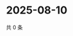 # 2025-08-10

共 0 条

<!-- BEGIN ZHIHUVIDEO -->
<!-- 最后更新时间 Sun Aug 10 2025 21:24:00 GMT+0800 (China Standard Time) -->

<!-- END ZHIHUVIDEO -->
